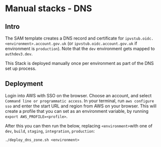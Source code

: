 # Manual stacks - DNS
## Intro

The SAM template creates a DNS record and certificate for `ipvstub.oidc.<environment>.account.gov.uk` (or `ipvstub.oidc.account.gov.uk` if environment is `production`).
Note that the `dev` environment gets mapped to `authdev3.dev`. 

This Stack is deployed manually once per environment as part of the DNS set up process. 


## Deployment

Login into AWS with SSO on the browser. Choose an account, and select `Command line or programmatic access`. In your
terminal, run `aws configure sso` and enter the start URL and region from AWS on your browser. This will create a
profile that you can set as an environment variable, by running `export AWS_PROFILE=<profile>`.

After this you can then run the below, replacing `<environment>`with one
of `dev`, `build`, `staging`, `integration`, `production`:

```shell
./deploy_dns_zone.sh <environment>
```